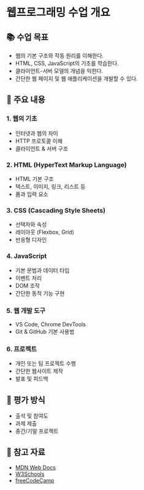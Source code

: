 # 웹프로그래밍 수업 개요

## 📚 수업 목표
- 웹의 기본 구조와 작동 원리를 이해한다.
- HTML, CSS, JavaScript의 기초를 학습한다.
- 클라이언트-서버 모델의 개념을 익힌다.
- 간단한 웹 페이지 및 웹 애플리케이션을 개발할 수 있다.

## 🧱 주요 내용

### 1. 웹의 기초
- 인터넷과 웹의 차이
- HTTP 프로토콜 이해
- 클라이언트 & 서버 구조

### 2. HTML (HyperText Markup Language)
- HTML 기본 구조
- 텍스트, 이미지, 링크, 리스트 등
- 폼과 입력 요소

### 3. CSS (Cascading Style Sheets)
- 선택자와 속성
- 레이아웃 (Flexbox, Grid)
- 반응형 디자인

### 4. JavaScript
- 기본 문법과 데이터 타입
- 이벤트 처리
- DOM 조작
- 간단한 동적 기능 구현

### 5. 웹 개발 도구
- VS Code, Chrome DevTools
- Git & GitHub 기본 사용법

### 6. 프로젝트
- 개인 또는 팀 프로젝트 수행
- 간단한 웹사이트 제작
- 발표 및 피드백

## 📝 평가 방식
- 출석 및 참여도
- 과제 제출
- 중간/기말 프로젝트

## 📌 참고 자료
- [MDN Web Docs](https://developer.mozilla.org/ko/)
- [W3Schools](https://www.w3schools.com/)
- [freeCodeCamp](https://www.freecodecamp.org/)

